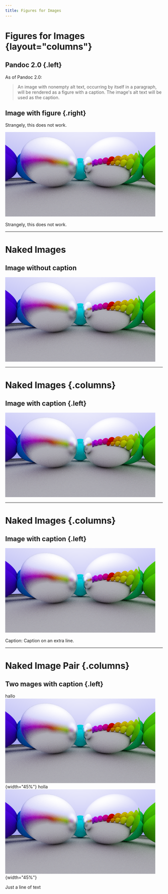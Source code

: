 ```yaml
---
title: Figures for Images
---
```


# Figures for Images {layout="columns"}

## Pandoc 2.0 {.left}

As of Pandoc 2.0:

> An image with nonempty alt text, occurring by itself in a paragraph,
> will be rendered as a figure with a caption. The image's alt text will
> be used as the caption.

## Image with figure {.right}

Strangely, this does not work.

![This is the alt text of the image](include/06-metal.png)

Strangely, this does not work.

------------------------------------------------------------------------

# Naked Images

## Image without caption

![](include/06-metal.png)

------------------------------------------------------------------------

# Naked Images {.columns}

## Image with caption {.left}

![Alt text as caption](include/06-metal.png)

------------------------------------------------------------------------

# Naked Images {.columns}

## Image with caption {.left}

![](include/06-metal.png)

Caption: Caption on an extra line.

------------------------------------------------------------------------

# Naked Image Pair {.columns}

## Two mages with caption {.left}

hallo ![Caption 1](include/06-metal.png){width="45%"} holla ![Caption
2](include/06-metal.png){width="45%"}

Just a line of text
